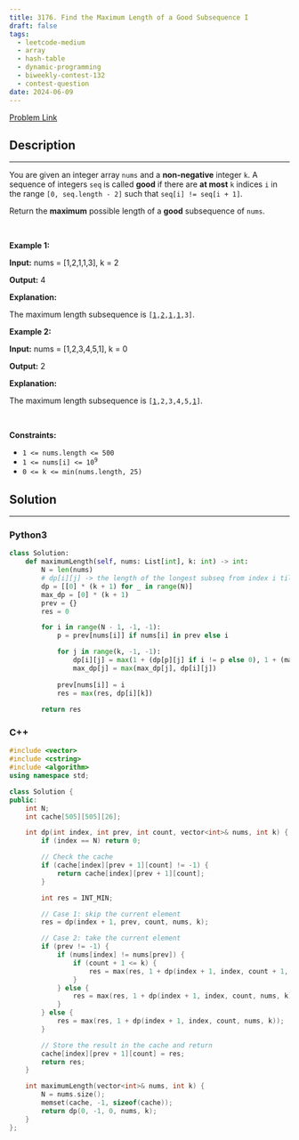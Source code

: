 ```yaml
---
title: 3176. Find the Maximum Length of a Good Subsequence I
draft: false
tags: 
  - leetcode-medium
  - array
  - hash-table
  - dynamic-programming
  - biweekly-contest-132
  - contest-question
date: 2024-06-09
---
```


[Problem Link](https://leetcode.com/problems/find-the-maximum-length-of-a-good-subsequence-i/)

## Description

---
<p>You are given an integer array <code>nums</code> and a <strong>non-negative</strong> integer <code>k</code>. A sequence of integers <code>seq</code> is called <strong>good</strong> if there are <strong>at most</strong> <code>k</code> indices <code>i</code> in the range <code>[0, seq.length - 2]</code> such that <code>seq[i] != seq[i + 1]</code>.</p>

<p>Return the <strong>maximum</strong> possible length of a <strong>good</strong> <span data-keyword="subsequence-array">subsequence</span> of <code>nums</code>.</p>

<p>&nbsp;</p>
<p><strong class="example">Example 1:</strong></p>

<div class="example-block">
<p><strong>Input:</strong> <span class="example-io">nums = [1,2,1,1,3], k = 2</span></p>

<p><strong>Output:</strong> <span class="example-io">4</span></p>

<p><strong>Explanation:</strong></p>

<p>The maximum length subsequence is <code>[<u>1</u>,<u>2</u>,<u>1</u>,<u>1</u>,3]</code>.</p>
</div>

<p><strong class="example">Example 2:</strong></p>

<div class="example-block">
<p><strong>Input:</strong> <span class="example-io">nums = [1,2,3,4,5,1], k = 0</span></p>

<p><strong>Output:</strong> <span class="example-io">2</span></p>

<p><strong>Explanation:</strong></p>

<p>The maximum length subsequence is <code>[<u>1</u>,2,3,4,5,<u>1</u>]</code>.</p>
</div>

<p>&nbsp;</p>
<p><strong>Constraints:</strong></p>

<ul>
	<li><code>1 &lt;= nums.length &lt;= 500</code></li>
	<li><code>1 &lt;= nums[i] &lt;= 10<sup>9</sup></code></li>
	<li><code>0 &lt;= k &lt;= min(nums.length, 25)</code></li>
</ul>


## Solution

---
### Python3
``` py title='find-the-maximum-length-of-a-good-subsequence-i'
class Solution:
    def maximumLength(self, nums: List[int], k: int) -> int:
        N = len(nums)
        # dp[i][j] -> the length of the longest subseq from index i till N with j indices
        dp = [[0] * (k + 1) for _ in range(N)]
        max_dp = [0] * (k + 1)
        prev = {}
        res = 0

        for i in range(N - 1, -1, -1):
            p = prev[nums[i]] if nums[i] in prev else i

            for j in range(k, -1, -1):
                dp[i][j] = max(1 + (dp[p][j] if i != p else 0), 1 + (max_dp[j - 1] if j > 0 else 0))
                max_dp[j] = max(max_dp[j], dp[i][j])
            
            prev[nums[i]] = i
            res = max(res, dp[i][k])
        
        return res
```
### C++
``` cpp title='find-the-maximum-length-of-a-good-subsequence-i'
#include <vector>
#include <cstring>
#include <algorithm>
using namespace std;

class Solution {
public:
    int N;
    int cache[505][505][26];

    int dp(int index, int prev, int count, vector<int>& nums, int k) {
        if (index == N) return 0;

        // Check the cache
        if (cache[index][prev + 1][count] != -1) {
            return cache[index][prev + 1][count];
        }

        int res = INT_MIN;

        // Case 1: skip the current element
        res = dp(index + 1, prev, count, nums, k);

        // Case 2: take the current element
        if (prev != -1) {
            if (nums[index] != nums[prev]) {
                if (count + 1 <= k) {
                    res = max(res, 1 + dp(index + 1, index, count + 1, nums, k));
                }
            } else {
                res = max(res, 1 + dp(index + 1, index, count, nums, k));
            }
        } else {
            res = max(res, 1 + dp(index + 1, index, count, nums, k));
        }

        // Store the result in the cache and return
        cache[index][prev + 1][count] = res;
        return res;
    }

    int maximumLength(vector<int>& nums, int k) {
        N = nums.size();
        memset(cache, -1, sizeof(cache));
        return dp(0, -1, 0, nums, k);
    }
};

```

